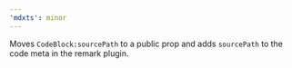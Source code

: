 ```yaml
---
'mdxts': minor
---
```


Moves `CodeBlock:sourcePath` to a public prop and adds `sourcePath` to the code meta in the remark plugin.
